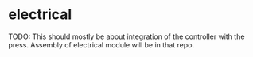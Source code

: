 # electrical

TODO: This should mostly be about integration of the controller with the press. Assembly of electrical module will be in that repo.